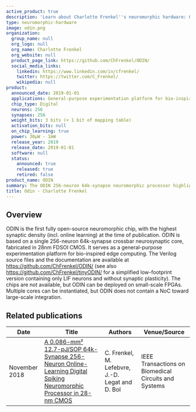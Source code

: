 ```yaml
---
active_product: true
description: 'Learn about Charlotte Frenkel''s neuromorphic hardware: ODIN'
type: neuromorphic-hardware
image: odin.png
organization:
  group_name: null
  org_logo: null
  org_name: Charlotte Frenkel
  org_website: null
  product_page_link: https://github.com/ChFrenkel/ODIN/
  social_media_links:
    linkedin: https://www.linkedin.com/in/cfrenkel/
    twitter: https://twitter.com/C_Frenkel/
    wikipedia: null
product:
  announced_date: 2019-01-01
  applications: General-purpose experimentation platform for bio-inspired edge computing.
  chip_type: Digital
  neurons: 256
  synapses: 256
  weight_bits: 3 bits (+ 1 bit of mapping table)
  activation_bits: null
  on_chip_learning: true
  power: 30µW - 1mW
  release_year: 2019
  release_date: 2019-01-01
  software: null
  status:
    announced: true
    released: true
    retired: false
product_name: ODIN
summary: The ODIN 256-neuron 64k-synapse neuromorphic processor highlights how design constraints on the synapses can be released by offloading most synaptic computations at the neuron level. All synapses embed spike-driven synaptic plasticity (SDSP), while neurons are able to phenomenologically reproduce the 20 Izhikevich behaviors of cortical spiking neurons. At the time of publication, ODIN demonstrated the highest synaptic density, and the lowest energy per synaptic operation among digital designs. ODIN was fabricated in 28nm CMOS and can be prototyped in small FPGAs.
title: Odin - Charlotte Frenkel
---
```


## Overview
ODIN is the first fully open-source neuromorphic chip, with the highest synaptic density (incl. online learning) at the time of publication. ODIN is based on a single 256-neuron 64k-synapse crossbar neurosynaptic core, fabricated in 28nm FDSOI CMOS. It serves as a general-purpose experimentation platform for bio-inspired edge computing. The Verilog source files and the documentation are available at https://github.com/ChFrenkel/ODIN/ (see also https://github.com/ChFrenkel/tinyODIN/ for a simplified low-footprint version containing only LIF neurons and without synaptic plasticity). The chips are not available, but ODIN can be deployed on small-scale FPGAs. Multiple cores can be instantiated, but ODIN does not contain a NoC toward large-scale integration.


## Related publications

| Date | Title | Authors  | Venue/Source |
|------|-------|----------|------------- |
| November 2018 | [A 0.086-mm² 12.7-pJ/SOP 64k-Synapse 256-Neuron Online-Learning Digital Spiking Neuromorphic Processor in 28-nm CMOS](https://ieeexplore.ieee.org/document/8528875) | C. Frenkel, M. Lefebvre, J.-D. Legat and D. Bol | IEEE Transactions on Biomedical Circuits and Systems |
